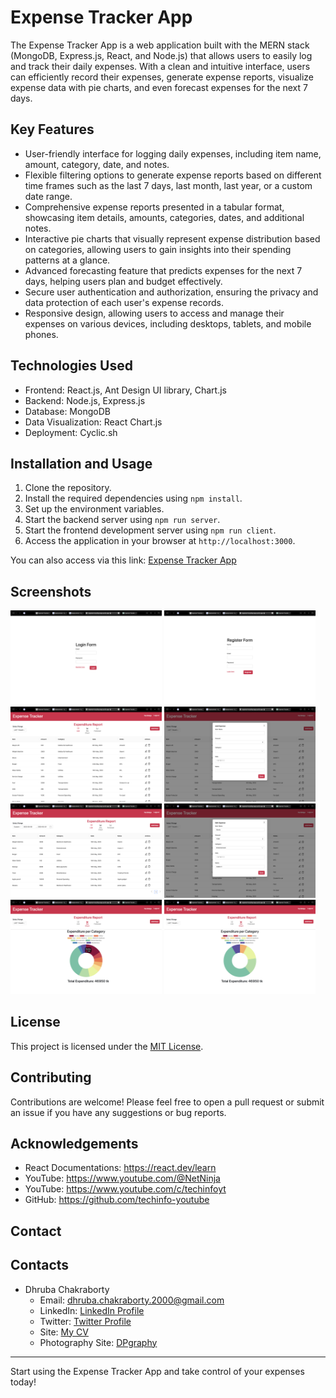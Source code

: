 # Expense Tracker App

The Expense Tracker App is a web application built with the MERN stack (MongoDB, Express.js, React, and Node.js) that allows users to easily log and track their daily expenses. With a clean and intuitive interface, users can efficiently record their expenses, generate expense reports, visualize expense data with pie charts, and even forecast expenses for the next 7 days.

## Key Features

- User-friendly interface for logging daily expenses, including item name, amount, category, date, and notes.
- Flexible filtering options to generate expense reports based on different time frames such as the last 7 days, last month, last year, or a custom date range.
- Comprehensive expense reports presented in a tabular format, showcasing item details, amounts, categories, dates, and additional notes.
- Interactive pie charts that visually represent expense distribution based on categories, allowing users to gain insights into their spending patterns at a glance.
- Advanced forecasting feature that predicts expenses for the next 7 days, helping users plan and budget effectively.
- Secure user authentication and authorization, ensuring the privacy and data protection of each user's expense records.
- Responsive design, allowing users to access and manage their expenses on various devices, including desktops, tablets, and mobile phones.

## Technologies Used

- Frontend: React.js, Ant Design UI library, Chart.js
- Backend: Node.js, Express.js
- Database: MongoDB
- Data Visualization: React Chart.js
- Deployment: Cyclic.sh

## Installation and Usage

1. Clone the repository.
2. Install the required dependencies using `npm install`.
3. Set up the environment variables.
4. Start the backend server using `npm run server`.
5. Start the frontend development server using `npm run client`.
6. Access the application in your browser at `http://localhost:3000`.

You can also access via this link: [Expense Tracker App](https://expense-tracking-app.cyclic.app)

## Screenshots

<img src="screenshots/ss1.png" alt="Expense Tracker App Screenshot" style="width: 48%;" /> <img src="screenshots/ss2.png" alt="Expense Tracker App Screenshot" style="width: 48%;" />
<img src="screenshots/ss3.png" alt="Expense Tracker App Screenshot" style="width: 48%;" /> <img src="screenshots/ss4.png" alt="Expense Tracker App Screenshot" style="width: 48%;" />
<img src="screenshots/ss5.png" alt="Expense Tracker App Screenshot" style="width: 48%;" /> <img src="screenshots/ss6.png" alt="Expense Tracker App Screenshot" style="width: 48%;" />
<img src="screenshots/ss8.png" alt="Expense Tracker App Screenshot" style="width: 48%;" /> <img src="screenshots/ss9.png" alt="Expense Tracker App Screenshot" style="width: 48%;" />


## License

This project is licensed under the [MIT License](LICENSE).

## Contributing

Contributions are welcome! Please feel free to open a pull request or submit an issue if you have any suggestions or bug reports.

## Acknowledgements

- React Documentations: https://react.dev/learn
- YouTube: https://www.youtube.com/@NetNinja
- YouTube: https://www.youtube.com/c/techinfoyt
- GitHub: https://github.com/techinfo-youtube

## Contact

## Contacts

- Dhruba Chakraborty
  - Email: dhruba.chakraborty.2000@gmail.com
  - LinkedIn: [LinkedIn Profile](https://linkedin.com/in/dhruba-chakraborty)
  - Twitter: [ Twitter Profile ](https://twitter.com/DhrubaC91797646)
  - Site: [ My CV ](https://sites.google.com/view/dhrubac/cv)
  - Photography Site: [ DPgraphy ](https://sites.google.com/view/dpgraphy)
---

Start using the Expense Tracker App and take control of your expenses today!
